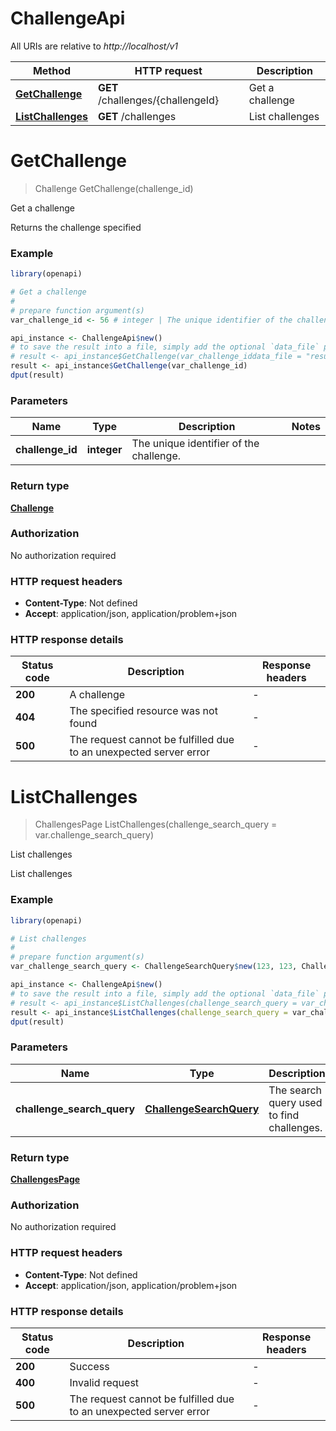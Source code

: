 # ChallengeApi

All URIs are relative to *http://localhost/v1*

Method | HTTP request | Description
------------- | ------------- | -------------
[**GetChallenge**](ChallengeApi.md#GetChallenge) | **GET** /challenges/{challengeId} | Get a challenge
[**ListChallenges**](ChallengeApi.md#ListChallenges) | **GET** /challenges | List challenges


# **GetChallenge**
> Challenge GetChallenge(challenge_id)

Get a challenge

Returns the challenge specified

### Example
```R
library(openapi)

# Get a challenge
#
# prepare function argument(s)
var_challenge_id <- 56 # integer | The unique identifier of the challenge.

api_instance <- ChallengeApi$new()
# to save the result into a file, simply add the optional `data_file` parameter, e.g.
# result <- api_instance$GetChallenge(var_challenge_iddata_file = "result.txt")
result <- api_instance$GetChallenge(var_challenge_id)
dput(result)
```

### Parameters

Name | Type | Description  | Notes
------------- | ------------- | ------------- | -------------
 **challenge_id** | **integer**| The unique identifier of the challenge. | 

### Return type

[**Challenge**](Challenge.md)

### Authorization

No authorization required

### HTTP request headers

 - **Content-Type**: Not defined
 - **Accept**: application/json, application/problem+json

### HTTP response details
| Status code | Description | Response headers |
|-------------|-------------|------------------|
| **200** | A challenge |  -  |
| **404** | The specified resource was not found |  -  |
| **500** | The request cannot be fulfilled due to an unexpected server error |  -  |

# **ListChallenges**
> ChallengesPage ListChallenges(challenge_search_query = var.challenge_search_query)

List challenges

List challenges

### Example
```R
library(openapi)

# List challenges
#
# prepare function argument(s)
var_challenge_search_query <- ChallengeSearchQuery$new(123, 123, ChallengeSort$new(), ChallengeDirection$new(), c(ChallengeDifficulty$new()), c(ChallengeIncentive$new()), "minStartDate_example", "maxStartDate_example", c("platforms_example"), c(123), c("inputDataTypes_example"), c(ChallengeStatus$new()), c(ChallengeSubmissionType$new()), "searchTerms_example") # ChallengeSearchQuery | The search query used to find challenges. (Optional)

api_instance <- ChallengeApi$new()
# to save the result into a file, simply add the optional `data_file` parameter, e.g.
# result <- api_instance$ListChallenges(challenge_search_query = var_challenge_search_querydata_file = "result.txt")
result <- api_instance$ListChallenges(challenge_search_query = var_challenge_search_query)
dput(result)
```

### Parameters

Name | Type | Description  | Notes
------------- | ------------- | ------------- | -------------
 **challenge_search_query** | [**ChallengeSearchQuery**](.md)| The search query used to find challenges. | [optional] 

### Return type

[**ChallengesPage**](ChallengesPage.md)

### Authorization

No authorization required

### HTTP request headers

 - **Content-Type**: Not defined
 - **Accept**: application/json, application/problem+json

### HTTP response details
| Status code | Description | Response headers |
|-------------|-------------|------------------|
| **200** | Success |  -  |
| **400** | Invalid request |  -  |
| **500** | The request cannot be fulfilled due to an unexpected server error |  -  |


